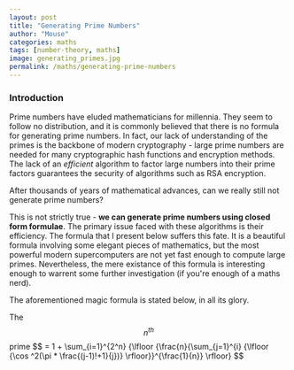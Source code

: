 ```yaml
---
layout: post
title: "Generating Prime Numbers"
author: "Mouse"
categories: maths
tags: [number-theory, maths]
image: generating_primes.jpg
permalink: /maths/generating-prime-numbers
---
```


### Introduction
Prime numbers have eluded mathematicians for millennia. They seem to follow no distribution, and it is commonly believed that there is no formula for generating prime numbers. In fact, our lack of understanding of the primes is the backbone of modern cryptography - large prime numbers are needed for many cryptographic hash functions and encryption methods. The lack of an _efficient_ algorithm to factor large numbers into their prime factors guarantees the security of algorithms such as RSA encryption.

After thousands of years of mathematical advances, can we really still not generate prime numbers?

This is not strictly true - __we can generate prime numbers using closed form formulae__. The primary issue faced with these algorithms is their efficiency. The formula that I present below suffers this fate. It is a beautiful formula involving some elegant pieces of mathematics, but the most powerful modern supercomputers are not yet fast enough to compute large primes. Nevertheless, the mere existance of this formula is interesting enough to warrent some further investigation (if you're enough of a maths nerd).

The aforementioned magic formula is stated below, in all its glory.

The $$n^{th}$$ prime $$ = 1 + \sum_{i=1}^{2^n} {\lfloor {\frac{n}{\sum_{j=1}^{i} {\lfloor {\cos ^2(\pi * \frac{(j-1)!+1}{j})} \rfloor}}^{\frac{1}{n}} \rfloor} $$
